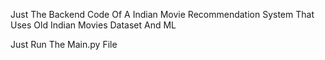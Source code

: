 Just The Backend Code Of A Indian Movie Recommendation System That Uses Old Indian Movies Dataset And ML

Just Run The Main.py File
